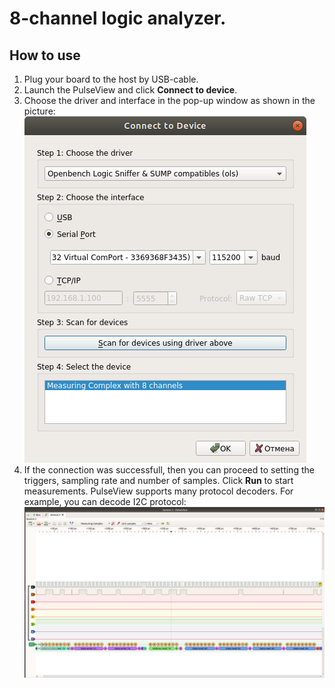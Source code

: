 8-channel logic analyzer.
==================================

## How to use

1. Plug your board to the host by USB-cable.
2. Launch the PulseView and click **Connect to device**.
3. Choose the driver and interface in the pop-up window as shown in the picture:
![picture](./pic/connect.png)
4. If the connection was successfull, then  you can proceed to setting the triggers, sampling rate and  number of samples. Click **Run** to start measurements. PulseView supports many protocol decoders.
For example, you can decode I2C protocol:
![picture](./pic/i2c_decode.png) 
